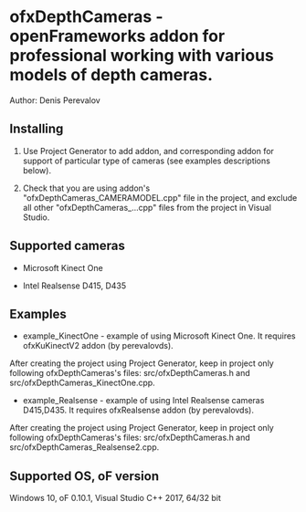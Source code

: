 # ofxDepthCameras - openFrameworks addon for professional working with various models of depth cameras.

Author: Denis Perevalov

## Installing

1. Use Project Generator to add addon, and corresponding addon for support of particular type of cameras 
(see examples descriptions below).

2. Check that you are using addon's "ofxDepthCameras_CAMERAMODEL.cpp" file in the project, 
and exclude all other "ofxDepthCameras_...cpp" files from the project in Visual Studio.

## Supported cameras

* Microsoft Kinect One

* Intel Realsense D415, D435

## Examples

* example_KinectOne - example of using Microsoft Kinect One. It requires ofxKuKinectV2 addon (by perevalovds).

After creating the project using Project Generator, 
keep in project only following ofxDepthCameras's files:
 src/ofxDepthCameras.h and src/ofxDepthCameras_KinectOne.cpp.

* example_Realsense - example of using Intel Realsense cameras D415,D435. It requires ofxRealsense addon (by perevalovds).

After creating the project using Project Generator, 
keep in project only following ofxDepthCameras's files:
 src/ofxDepthCameras.h and src/ofxDepthCameras_Realsense2.cpp.


## Supported OS, oF version

Windows 10, oF 0.10.1, Visual Studio C++ 2017, 64/32 bit



